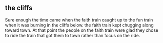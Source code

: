 ## the cliffs
Sure enough the time came when the faith train caught up to the fun train when it was burning in the cliffs below. the faith train kept chugging along toward town. At that point the people on the faith train were glad they chose to ride the train that got them to town rather than focus on the ride.

